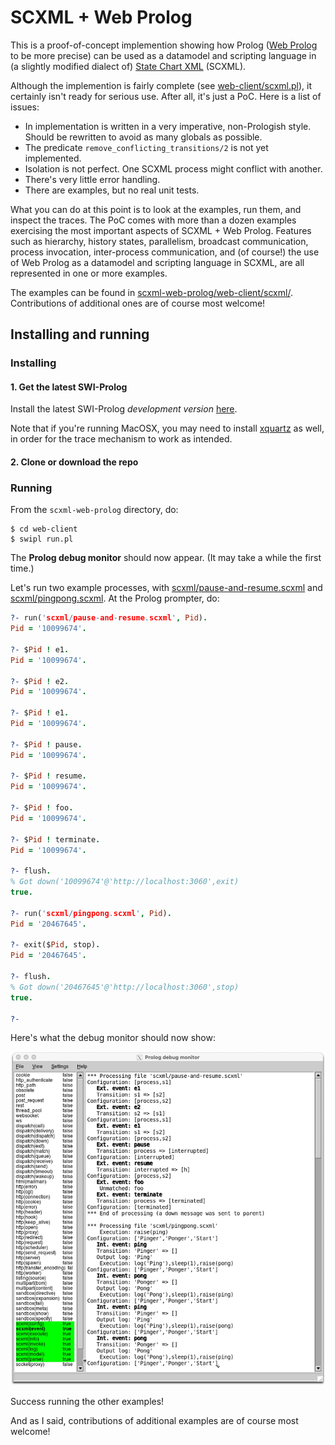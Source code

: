 # SCXML + Web Prolog

This is a proof-of-concept implemention showing how Prolog ([Web Prolog](https://gup.ub.gu.se/file/207827) to be more precise) can be used as a datamodel and scripting language in (a slightly modified dialect of) [State Chart XML](https://en.wikipedia.org/wiki/SCXML) (SCXML).

Although the implemention is fairly complete (see [web-client/scxml.pl](https://github.com/torbjornlager/scxml-web-prolog/tree/main/web-client/scxml.pl)), it certainly isn't ready for serious use. After all, it's just a PoC. Here is a list of issues:

- In implementation is written in a very imperative, non-Prologish style. Should be rewritten to avoid as many globals as possible.
- The predicate `remove_conflicting_transitions/2` is not yet implemented.
- Isolation is not perfect. One SCXML process might conflict with another.
- There's very little error handling.
- There are examples, but no real unit tests.

What you can do at this point is to look at the examples, run them, and inspect the traces. The PoC comes with more than a dozen examples exercising the most important aspects of SCXML + Web Prolog. Features such as hierarchy, history states, parallelism, broadcast communication, process invocation, inter-process communication, and (of course!) the use of Web Prolog as a datamodel and scripting language in SCXML, are all represented in one or more examples.

The examples can be found in [scxml-web-prolog/web-client/scxml/](https://github.com/torbjornlager/scxml-web-prolog/tree/main/web-client/scxml). Contributions of additional ones are of course most welcome!

## Installing and running

### Installing

#### 1. Get the latest SWI-Prolog

Install the latest SWI-Prolog _development version_ [here](https://www.swi-prolog.org/download/devel). 

Note that if you're running MacOSX, you may need to install [xquartz](http://xquartz.macosforge.org/) as well, in order for the trace mechanism to work as intended.


#### 2. Clone or download the repo

### Running

From the `scxml-web-prolog` directory, do:

```
$ cd web-client
$ swipl run.pl
```

The **Prolog debug monitor** should now appear. (It may take a while the first time.)

Let's run two example processes, with [scxml/pause-and-resume.scxml](https://github.com/torbjornlager/scxml-web-prolog/tree/main/web-client/scxml/pause-and-resume.scxml) and [scxml/pingpong.scxml](https://github.com/torbjornlager/scxml-web-prolog/tree/main/web-client/scxml/pingpong.scxml). At the Prolog prompter, do:

```prolog
?- run('scxml/pause-and-resume.scxml', Pid).
Pid = '10099674'.

?- $Pid ! e1.
Pid = '10099674'.

?- $Pid ! e2.
Pid = '10099674'.

?- $Pid ! e1.
Pid = '10099674'.

?- $Pid ! pause.
Pid = '10099674'.

?- $Pid ! resume.
Pid = '10099674'.

?- $Pid ! foo.
Pid = '10099674'.

?- $Pid ! terminate.
Pid = '10099674'.

?- flush.
% Got down('10099674'@'http://localhost:3060',exit)
true.

?- run('scxml/pingpong.scxml', Pid).
Pid = '20467645'.

?- exit($Pid, stop).
Pid = '20467645'.

?- flush.
% Got down('20467645'@'http://localhost:3060',stop)
true.

?-
```

Here's what the debug monitor should now show:

![Alt text](img/debug-monitor.jpg?raw=true "The Prolog debug monitor")

Success running the other examples!

And as I said, contributions of additional examples are of course most welcome!
